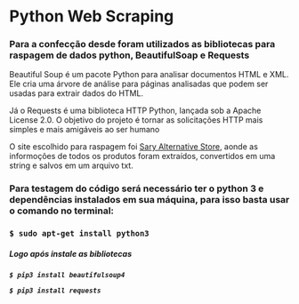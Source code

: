 # Python Web Scraping 
### Para a confecção desde foram utilizados as bibliotecas para raspagem de dados python, BeautifulSoap e Requests
Beautiful Soup é um pacote Python para analisar documentos HTML e XML. Ele cria uma árvore de análise para páginas analisadas que podem ser usadas para extrair dados do HTML.


Já o Requests é uma biblioteca HTTP Python, lançada sob a Apache License 2.0. O objetivo do projeto é tornar as solicitações HTTP mais simples e mais amigáveis ao ser humano


O site escolhido para raspagem foi [Sary Alternative Store](https://saryalternativestore.loja2.com.br), aonde as informoções de todos os produtos foram extraídos, convertidos em uma string e salvos em um arquivo txt.

<h3> Para testagem do código será necessário ter o python 3 e dependências instalados em sua máquina, para isso basta usar o comando no terminal:<h3>

`$ sudo apt-get install python3`

<h5> Logo após instale as bibliotecas <h5>

`$ pip3 install beautifulsoup4`

`$ pip3 install requests`
